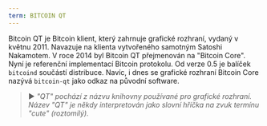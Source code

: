 ```yaml
---
term: BITCOIN QT
---
```


Bitcoin QT je Bitcoin klient, který zahrnuje grafické rozhraní, vydaný v květnu 2011. Navazuje na klienta vytvořeného samotným Satoshi Nakamotem. V roce 2014 byl Bitcoin QT přejmenován na "Bitcoin Core". Nyní je referenční implementací Bitcoin protokolu. Od verze 0.5 je balíček `bitcoind` součástí distribuce. Navíc, i dnes se grafické rozhraní Bitcoin Core nazývá `bitcoin-qt` jako odkaz na původní software.

> ► *"QT" pochází z názvu knihovny používané pro grafické rozhraní. Název "QT" je někdy interpretován jako slovní hříčka na zvuk termínu "cute" (roztomilý).*